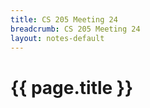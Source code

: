 ```yaml
---
title: CS 205 Meeting 24
breadcrumb: CS 205 Meeting 24
layout: notes-default
---
```

# {{ page.title }}
